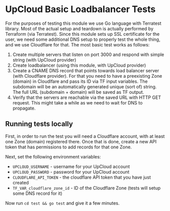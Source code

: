 # UpCloud Basic Loadbalancer Tests

For the purposes of testing this module we use Go language with Terratest library. Most of the actual setup and teardown is actually performed by Terraform (via Terratest).
Since this module sets up SSL certificate for the user, we need some additional DNS setup to properly test the whole thing, and we use Cloudflare for that. The most basic test works as follows:

1. Create multiple servers that listen on port 3000 and respond with simple string (with UpCloud provider)
2. Create loadbalancer (using this module, with UpCloud provider)
3. Create a CNAME DNS record that points towards load balancer server (with Cloudflare provider). For that you need to have a preexisting Zone (domain) in Cloudlfare and pass its ID via TF input variables. The subdomain will be an automatically generated unique (sort of) string. The full URL (subdomain + domain) will be saved as TF output.
4. Verify that the servers are reachable via the saved URL with HTTP GET request. This might take a while as we need to wait for DNS to propagate.

## Running tests locally
First, in order to run the test you will need a Cloudflare account, with at least one Zone (domain) registered there. Once that is done, create a new API token that has permissions to add records for that one Zone.

Next, set the following environment variables:
* `UPCLOUD_USERNAME` - username for your UpCloud account
* `UPCLOUD_PASSWORD` - password for your UpCloud account
* `CLOUDFLARE_API_TOKEN` - the cloudflare API token that you have just created
* `TF_VAR_cloudflare_zone_id` - ID of the Cloudflare Zone (tests will setup some DNS record for it)

Now run `cd test && go test` and give it a few minutes.
